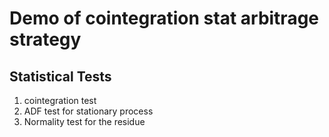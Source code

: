 # Demo of cointegration stat arbitrage strategy

## Statistical Tests

1. cointegration test
2. ADF test for stationary process
3. Normality test for the residue
